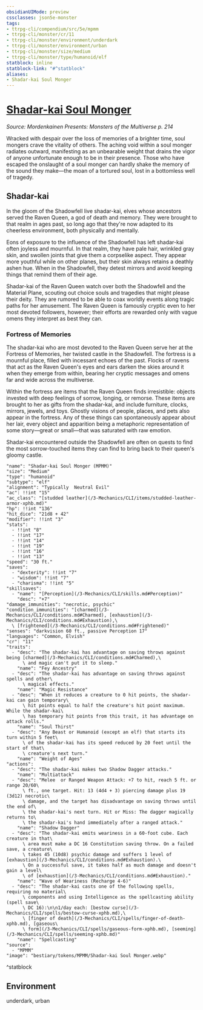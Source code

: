 ```yaml
---
obsidianUIMode: preview
cssclasses: json5e-monster
tags:
- ttrpg-cli/compendium/src/5e/mpmm
- ttrpg-cli/monster/cr/11
- ttrpg-cli/monster/environment/underdark
- ttrpg-cli/monster/environment/urban
- ttrpg-cli/monster/size/medium
- ttrpg-cli/monster/type/humanoid/elf
statblock: inline
statblock-link: "#^statblock"
aliases:
- Shadar-kai Soul Monger
---
```

# [Shadar-kai Soul Monger](3-Mechanics\CLI\bestiary\humanoid/shadar-kai-soul-monger-mpmm.md)
*Source: Mordenkainen Presents: Monsters of the Multiverse p. 214*  

Wracked with despair over the loss of memories of a brighter time, soul mongers crave the vitality of others. The aching void within a soul monger radiates outward, manifesting as an unbearable weight that drains the vigor of anyone unfortunate enough to be in their presence. Those who have escaped the onslaught of a soul monger can hardly shake the memory of the sound they make—the moan of a tortured soul, lost in a bottomless well of tragedy.

## Shadar-kai

In the gloom of the Shadowfell live shadar-kai, elves whose ancestors served the Raven Queen, a god of death and memory. They were brought to that realm in ages past, so long ago that they're now adapted to its cheerless environment, both physically and mentally.

Eons of exposure to the influence of the Shadowfell has left shadar-kai often joyless and mournful. In that realm, they have pale hair, wrinkled gray skin, and swollen joints that give them a corpselike aspect. They appear more youthful while on other planes, but their skin always retains a deathly ashen hue. When in the Shadowfell, they detest mirrors and avoid keeping things that remind them of their age.

Shadar-kai of the Raven Queen watch over both the Shadowfell and the Material Plane, scouting out choice souls and tragedies that might please their deity. They are rumored to be able to coax worldly events along tragic paths for her amusement. The Raven Queen is famously cryptic even to her most devoted followers, however; their efforts are rewarded only with vague omens they interpret as best they can.

### Fortress of Memories

The shadar-kai who are most devoted to the Raven Queen serve her at the Fortress of Memories, her twisted castle in the Shadowfell. The fortress is a mournful place, filled with incessant echoes of the past. Flocks of ravens that act as the Raven Queen's eyes and ears darken the skies around it when they emerge from within, bearing her cryptic messages and omens far and wide across the multiverse.

Within the fortress are items that the Raven Queen finds irresistible: objects invested with deep feelings of sorrow, longing, or remorse. These items are brought to her as gifts from the shadar-kai, and include furniture, clocks, mirrors, jewels, and toys. Ghostly visions of people, places, and pets also appear in the fortress. Any of these things can spontaneously appear about her lair, every object and apparition being a metaphoric representation of some story—great or small—that was saturated with raw emotion.

Shadar-kai encountered outside the Shadowfell are often on quests to find the most sorrow-touched items they can find to bring back to their queen's gloomy castle.

```statblock
"name": "Shadar-kai Soul Monger (MPMM)"
"size": "Medium"
"type": "humanoid"
"subtype": "elf"
"alignment": "Typically  Neutral Evil"
"ac": !!int "15"
"ac_class": "[studded leather](/3-Mechanics/CLI/items/studded-leather-armor-xphb.md)"
"hp": !!int "136"
"hit_dice": "21d8 + 42"
"modifier": !!int "3"
"stats":
  - !!int "8"
  - !!int "17"
  - !!int "14"
  - !!int "19"
  - !!int "16"
  - !!int "13"
"speed": "30 ft."
"saves":
  - "dexterity": !!int "7"
  - "wisdom": !!int "7"
  - "charisma": !!int "5"
"skillsaves":
  - "name": "[Perception](/3-Mechanics/CLI/skills.md#Perception)"
    "desc": "+7"
"damage_immunities": "necrotic, psychic"
"condition_immunities": "[charmed](/3-Mechanics/CLI/conditions.md#Charmed), [exhaustion](/3-Mechanics/CLI/conditions.md#Exhaustion),\
  \ [frightened](/3-Mechanics/CLI/conditions.md#Frightened)"
"senses": "darkvision 60 ft., passive Perception 17"
"languages": "Common, Elvish"
"cr": "11"
"traits":
  - "desc": "The shadar-kai has advantage on saving throws against being [charmed](/3-Mechanics/CLI/conditions.md#Charmed),\
      \ and magic can't put it to sleep."
    "name": "Fey Ancestry"
  - "desc": "The shadar-kai has advantage on saving throws against spells and other\
      \ magical effects."
    "name": "Magic Resistance"
  - "desc": "When it reduces a creature to 0 hit points, the shadar-kai can gain temporary\
      \ hit points equal to half the creature's hit point maximum. While the shadar-kai\
      \ has temporary hit points from this trait, it has advantage on attack rolls."
    "name": "Soul Thirst"
  - "desc": "Any Beast or Humanoid (except an elf) that starts its turn within 5 feet\
      \ of the shadar-kai has its speed reduced by 20 feet until the start of that\
      \ creature's next turn."
    "name": "Weight of Ages"
"actions":
  - "desc": "The shadar-kai makes two Shadow Dagger attacks."
    "name": "Multiattack"
  - "desc": "Melee  or Ranged Weapon Attack: +7 to hit, reach 5 ft. or range 20/60\
      \ ft., one target. Hit: 13 (4d4 + 3) piercing damage plus 19 (3d12) necrotic\
      \ damage, and the target has disadvantage on saving throws until the end of\
      \ the shadar-kai's next turn. Hit or Miss: The dagger magically returns to\
      \ the shadar-kai's hand immediately after a ranged attack."
    "name": "Shadow Dagger"
  - "desc": "The shadar-kai emits weariness in a 60-foot cube. Each creature in that\
      \ area must make a DC 16 Constitution saving throw. On a failed save, a creature\
      \ takes 45 (10d8) psychic damage and suffers 1 level of [exhaustion](/3-Mechanics/CLI/conditions.md#Exhaustion).\
      \ On a successful save, it takes half as much damage and doesn't gain a level\
      \ of [exhaustion](/3-Mechanics/CLI/conditions.md#Exhaustion)."
    "name": "Wave of Weariness (Recharge 4-6)"
  - "desc": "The shadar-kai casts one of the following spells, requiring no material\
      \ components and using Intelligence as the spellcasting ability (spell save\
      \ DC 16):\n\n1/day each: [bestow curse](/3-Mechanics/CLI/spells/bestow-curse-xphb.md),\
      \ [finger of death](/3-Mechanics/CLI/spells/finger-of-death-xphb.md), [gaseous\
      \ form](/3-Mechanics/CLI/spells/gaseous-form-xphb.md), [seeming](/3-Mechanics/CLI/spells/seeming-xphb.md)"
    "name": "Spellcasting"
"source":
  - "MPMM"
"image": "bestiary/tokens/MPMM/Shadar-kai Soul Monger.webp"
```
^statblock

## Environment

underdark, urban